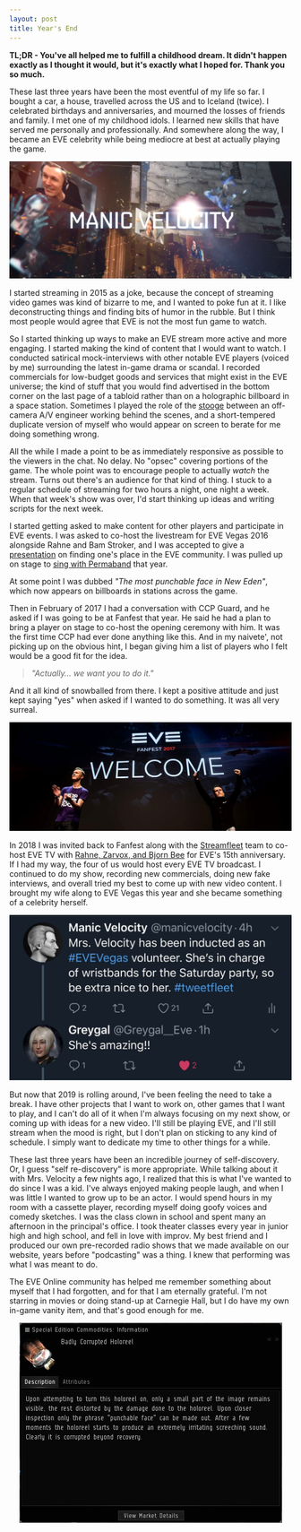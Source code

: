 ```yaml
---
layout: post
title: Year's End
---
```

**TL;DR - You've all helped me to fulfill a childhood dream. It didn't happen exactly as I thought it would, but it's exactly what I hoped for. Thank you so much.**

These last three years have been the most eventful of my life so far. I bought a car, a house, travelled across the US and to Iceland (twice). I celebrated birthdays and anniversaries, and mourned the losses of friends and family. I met one of my childhood idols. I learned new skills that have served me personally and professionally. And somewhere along the way, I became an EVE celebrity while being mediocre at best at actually playing the game.

<img src="../images/2018/12/MV15YearsTrailer.jpg">

I started streaming in 2015 as a joke, because the concept of streaming video games was kind of bizarre to me, and I wanted to poke fun at it. I like deconstructing things and finding bits of humor in the rubble. But I think most people would agree that EVE is not the most fun game to watch.

So I started thinking up ways to make an EVE stream more active and more engaging. I started making the kind of content that I would want to watch. I conducted satirical mock-interviews with other notable EVE players (voiced by me) surrounding the latest in-game drama or scandal. I recorded commercials for low-budget goods and services that might exist in the EVE universe; the kind of stuff that you would find advertised in the bottom corner on the last page of a tabloid rather than on a holographic billboard in a space station. Sometimes I played the role of the [stooge](https://en.wikipedia.org/wiki/Farce) between an off-camera A/V engineer working behind the scenes, and a short-tempered duplicate version of myself who would appear on screen to berate for me doing something wrong.

All the while I made a point to be as immediately responsive as possible to the viewers in the chat. No delay. No "opsec" covering portions of the game. The whole point was to encourage people to actually *watch* the stream. Turns out there's an audience for that kind of thing. I stuck to a regular schedule of streaming for two hours a night, one night a week. When that week's show was over, I'd start thinking up ideas and writing scripts for the next week.

I started getting asked to make content for other players and participate in EVE events. I was asked to co-host the livestream for EVE Vegas 2016 alongside Rahne and Bam Stroker, and I was accepted to give a [presentation](https://www.youtube.com/watch?v=6X_LNrQqCOk) on finding one's place in the EVE community. I was pulled up on stage to [sing with Permaband](https://www.youtube.com/watch?v=fJ1P3NJCgAM) that year.

At some point I was dubbed *"The most punchable face in New Eden"*, which now appears on billboards in stations across the game.

Then in February of 2017 I had a conversation with CCP Guard, and he asked if I was going to be at Fanfest that year. He said he had a plan to bring a player on stage to co-host the opening ceremony with him. It was the first time CCP had ever done anything like this. And in my naivete', not picking up on the obvious hint, I began giving him a list of players who I felt would be a good fit for the idea.

> *"Actually... we want you to do it."*

And it all kind of snowballed from there. I kept a positive attitude and just kept saying "yes" when asked if I wanted to do something. It was all very surreal.

<img src="../images/2018/12/Fanfest2017OpeningCeremony.jpg">

In 2018 I was invited back to Fanfest along with the [Streamfleet](http://streamfleet.org) team to co-host EVE TV with [Rahne, Zarvox, and Bjorn Bee](https://www.youtube.com/watch?v=_fPOVoyknUc) for EVE's 15th anniversary. If I had my way, the four of us would host every EVE TV broadcast. I continued to do my show, recording new commercials, doing new fake interviews, and overall tried my best to come up with new video content. I brought my wife along to EVE Vegas this year and she became something of a celebrity herself.

<center>
<img src="../images/2018/12/MrsVelocity.jpg">
</center>

But now that 2019 is rolling around, I've been feeling the need to take a break. I have other projects that I want to work on, other games that I want to play, and I can't do all of it when I'm always focusing on my next show, or coming up with ideas for a new video. I'll still be playing EVE, and I'll still stream when the mood is right, but I don't plan on sticking to any kind of schedule. I simply want to dedicate my time to other things for a while.

These last three years have been an incredible journey of self-discovery. Or, I guess "self re-discovery" is more appropriate. While talking about it with Mrs. Velocity a few nights ago, I realized that this is what I've wanted to do since I was a kid. I've always enjoyed making people laugh, and when I was little I wanted to grow up to be an actor. I would spend hours in my room with a cassette player, recording myself doing goofy voices and comedy sketches. I was the class clown in school and spent many an afternoon in the principal's office. I took theater classes every year in junior high and high school, and fell in love with improv. My best friend and I produced our own pre-recorded radio shows that we made available on our website, years before "podcasting" was a thing. I knew that performing was what I was meant to do.

The EVE Online community has helped me remember something about myself that I had forgotten, and for that I am eternally grateful. I'm not starring in movies or doing stand-up at Carnegie Hall, but I do have my own in-game vanity item, and that's good enough for me.

<center>
<img src="../images/2018/12/BadlyCorruptedHoloreel.jpg">
</center>
